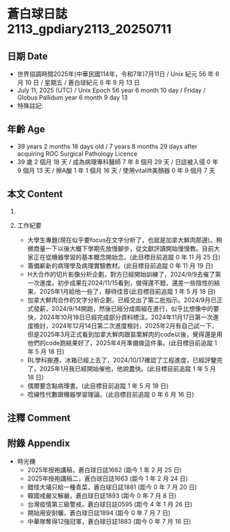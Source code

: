 [_metadata_:encoding]: - "utf-8"
[_metadata_:language]: - "zh-Hant-TW"
[_metadata_:fileformat]: - "markdown"
[_metadata_:MIME_type]: - "text/plain"
[_metadata_:markdown_version]: - "commonmark version 0.30"
[_metadata_:markdown_spec]: - "https://spec.commonmark.org/0.30/"

# 蒼白球日誌2113_gpdiary2113_20250711 #

## 日期 Date ##

* 世界協調時間2025年(中華民國114年，令和7年)7月11日 / Unix 紀元 56 年 6 月 10 日 / 星期五 / 蒼白球紀元 6 年 9 月 13 日
* July 11, 2025 (UTC) / Unix Epoch 56 year 6 month 10 day / Friday / Globus Pallidum year 6 month 9 day 13
* 特殊註記:

## 年齡 Age ##

* 39 years 2 months 18 days old / 7 years 8 months 29 days after acquiring ROC Surgical Pathology Licence
* 39 歲 2 個月 18 天 / 成為病理專科醫師 7 年 8 個月 29 天 / 日誌被入侵 0 年 9 個月 13 天 / 擦A酸 1 年 1 個月 16 天 / 使用vitalift美顏器 0 年 9 個月 7 天

## 本文 Content ##

1. 

2. 工作紀要

    - 大學生專題(現在似乎要focus在文字分析了，也就是加拿大鮮肉那邊)。稍微商量一下以後大概下學期先放慢腳步，從文獻評讀開始慢慢教。目前大家正在從機器學習的基本概念開始念。(此目標目前追蹤 0 年 11 月 25 日)
    - 籌備嶄新的病理學及病理實驗教材。(此目標目前追蹤 0 年 11 月 19 日)
    - H大合作的切片影像分析企劃，對方已經開始訓練了，2024/9/9去催了第一次進度。初步成果在2024/11/15看到，做得還不錯，還差一些陰性的結果，2025年1月給他一些了，靜待佳音(此目標目前追蹤 1 年 5 月 18 日)
    - 加拿大鮮肉合作的文字分析企劃，已經交出了第二批指示。2024/9月已正式發薪，2024/9/14開跑，然後已經分成兩組在進行，似乎比想像中的要快，2024年10月18日已經完成部分資料標注。2024年11月17日第一次進度檢討，2024年12月14日第二次進度檢討，2025年2月有自己試一下，但是2025年3月正式看到加拿大鮮肉跟苗栗鮮肉的code以後，覺得還是用他們的code跑結果好了，2025年4月準備做這件事。(此目標目前追蹤 1 年 5 月 18 日)
    - BL學科搬遷，冰箱已經上去了，2024/10/17確認了工程進度，已經評鑒完了，2025年1月我已經開始催他，他說盡快。(此目標目前追蹤 1 年 5 月 18 日)
    - 偶爾要念點病理書。(此目標目前追蹤 1 年 5 月 18 日)
    - 唸線性代數跟機器學習理論。(此目標目前追蹤 0 年 6 月 16 日)

## 注釋 Comment ##


## 附錄 Appendix ##

* 時光機
    - 2025年授袍講稿，蒼白球日誌1662 (距今 1 年 2 月 25 日)
    - 2025年授袍講稿二，蒼白球日誌1663 (距今 1 年 2 月 24 日)
    - 錯怪大埔只給一種青菜，蒼白球日誌1881 (距今 0 年 7 月 20 日)
    - 韓國戒嚴又解嚴，蒼白球日誌1893 (距今 0 年 7 月 8 日)
    - 台灣疫情第三級警戒，蒼白球日誌0595 (距今 4 年 1 月 26 日)
    - 開始用安耐曬，蒼白球日誌1894 (距今 0 年 7 月 7 日)
    - 中華隊奪得12強冠軍，蒼白球日誌1883 (距今 0 年 7 月 18 日)
